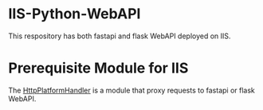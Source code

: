 # IIS-Python-WebAPI
This respository has both fastapi and flask WebAPI deployed on IIS.

# Prerequisite Module for IIS
The <a href="https://www.iis.net/downloads/microsoft/httpplatformhandler" title="HttpPlatformHandler">HttpPlatformHandler</a>
is a module that proxy requests to fastapi or flask WebAPI.

